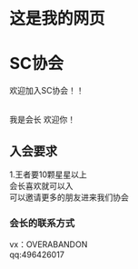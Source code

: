 <head>
     <title>这是我做的第一个网页</title>
</head>
<body>
<!--标题标签-->
<h1>这是我的网页</h1>
<h1>SC协会</h1>
<p>欢迎加入SC协会！！</p>
<br/>我是会长 欢迎你！
<h2>入会要求</h2>
1.王者要10颗星星以上
<br/>会长喜欢就可以入
<br/>可以邀请更多的朋友进来我们协会
<h3>会长的联系方式</h3>
vx：OVERABANDON
<br>qq:496426017
</body>
</html>
